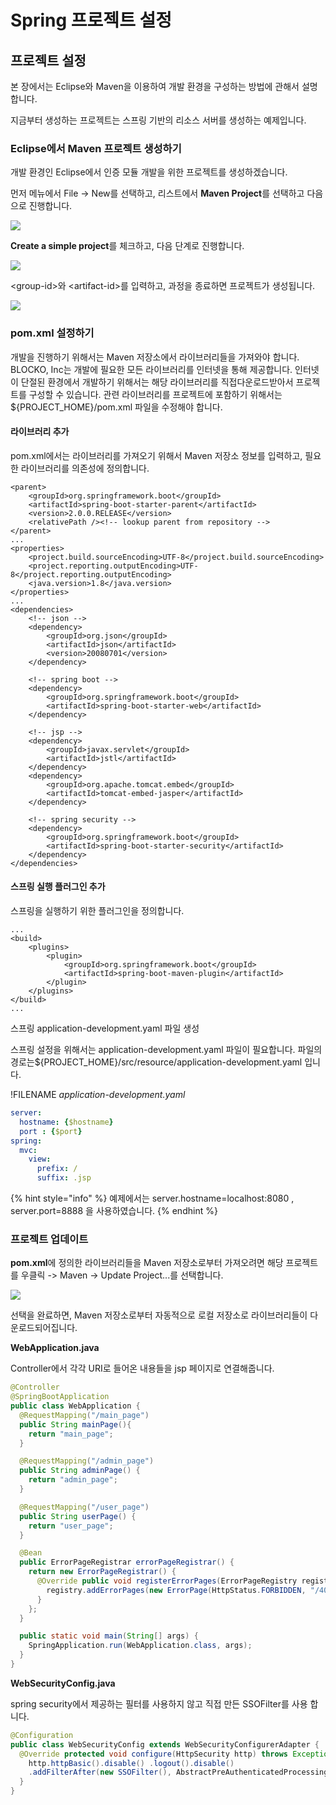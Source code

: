 # Spring 프로젝트 설정

## 프로젝트 설정

본 장에서는 Eclipse와 Maven을 이용하여 개발 환경을 구성하는 방법에 관해서 설명합니다.

지금부터 생성하는 프로젝트는 스프링 기반의 리소스 서버를 생성하는 예제입니다.

### Eclipse에서 Maven 프로젝트 생성하기

개발 환경인 Eclipse에서 인증 모듈 개발을 위한 프로젝트를 생성하겠습니다.

먼저 메뉴에서 File -&gt; New를 선택하고, 리스트에서 **Maven Project**를 선택하고 다음으로 진행합니다.

![](../../.gitbook/assets/utilization/single_sign_on/spring_create_maven_project_in_eclipse1.png)

**Create a simple project**를 체크하고, 다음 단계로 진행합니다.

![](../../.gitbook/assets/utilization/single_sign_on/spring_create_maven_project_in_eclipse2.png)

&lt;group-id&gt;와 &lt;artifact-id&gt;를 입력하고, 과정을 종료하면 프로젝트가 생성됩니다.

![](../../.gitbook/assets/utilization/single_sign_on/spring_set_project_name.png)

### pom.xml 설정하기

개발을 진행하기 위해서는 Maven 저장소에서 라이브러리들을 가져와야 합니다. BLOCKO, Inc는 개발에 필요한 모든 라이브러리를 인터넷을 통해 제공합니다. 인터넷이 단절된 환경에서 개발하기 위해서는 해당 라이브러리를 직접다운로드받아서 프로젝트를 구성할 수 있습니다. 관련 라이브러리를 프로젝트에 포함하기 위해서는${PROJECT\_HOME}/pom.xml 파일을 수정해야 합니다.

#### 라이브러리 추가

pom.xml에서는 라이브러리를 가져오기 위해서 Maven 저장소 정보를 입력하고, 필요한 라이브러리를 의존성에 정의합니다.

```markup
<parent>
    <groupId>org.springframework.boot</groupId>
    <artifactId>spring-boot-starter-parent</artifactId>
    <version>2.0.0.RELEASE</version>
    <relativePath /><!-- lookup parent from repository -->
</parent>
...
<properties> 
    <project.build.sourceEncoding>UTF-8</project.build.sourceEncoding>
    <project.reporting.outputEncoding>UTF-8</project.reporting.outputEncoding>
    <java.version>1.8</java.version>
</properties>
...
<dependencies>
    <!-- json -->
    <dependency>
        <groupId>org.json</groupId>
        <artifactId>json</artifactId>
        <version>20080701</version>
    </dependency>

    <!-- spring boot -->
    <dependency>
        <groupId>org.springframework.boot</groupId>
        <artifactId>spring-boot-starter-web</artifactId>
    </dependency>

    <!-- jsp -->
    <dependency>
        <groupId>javax.servlet</groupId>
        <artifactId>jstl</artifactId>
    </dependency>
    <dependency>
        <groupId>org.apache.tomcat.embed</groupId>
        <artifactId>tomcat-embed-jasper</artifactId>
    </dependency>

    <!-- spring security -->
    <dependency>
        <groupId>org.springframework.boot</groupId>
        <artifactId>spring-boot-starter-security</artifactId>
    </dependency>
</dependencies>
```

#### 스프링 실행 플러그인 추가

스프링을 실행하기 위한 플러그인을 정의합니다.

```markup
...
<build>
    <plugins>
        <plugin>
            <groupId>org.springframework.boot</groupId>
            <artifactId>spring-boot-maven-plugin</artifactId>
        </plugin>
    </plugins>
</build>
...
```

스프링 application-development.yaml 파일 생성

스프링 설정을 위해서는 application-development.yaml 파일이 필요합니다. 파일의 경로는${PROJECT\_HOME}/src/resource/application-development.yaml 입니다.

!FILENAME _application-development.yaml_

```yaml
server:
  hostname: {$hostname}
  port : {$port}
spring:
  mvc:
    view:
      prefix: /
      suffix: .jsp
```

{% hint style="info" %}
예제에서는 server.hostname=localhost:8080 , server.port=8888 을 사용하였습니다.
{% endhint %}

### 프로젝트 업데이트

**pom.xml**에 정의한 라이브러리들을 Maven 저장소로부터 가져오려면 해당 프로젝트를 우클릭 -&gt; Maven -&gt; Update Project...를 선택합니다.

![](../../.gitbook/assets/utilization/single_sign_on/spring_project_update.png)

선택을 완료하면, Maven 저장소로부터 자동적으로 로컬 저장소로 라이브러리들이 다운로드되어집니다.

**WebApplication.java**

Controller에서 각각 URI로 들어온 내용들을 jsp 페이지로 연결해줍니다.

```java
@Controller
@SpringBootApplication
public class WebApplication {
  @RequestMapping("/main_page")
  public String mainPage(){ 
    return "main_page"; 
  }

  @RequestMapping("/admin_page")
  public String adminPage() {
    return "admin_page"; 
  }

  @RequestMapping("/user_page")
  public String userPage() {
    return "user_page"; 
  }

  @Bean
  public ErrorPageRegistrar errorPageRegistrar() {
    return new ErrorPageRegistrar() {
      @Override public void registerErrorPages(ErrorPageRegistry registry) {
        registry.addErrorPages(new ErrorPage(HttpStatus.FORBIDDEN, "/403_page.jsp"));
      } 
    };
  }

  public static void main(String[] args) {
    SpringApplication.run(WebApplication.class, args); 
  }
}
```

**WebSecurityConfig.java**

spring security에서 제공하는 필터를 사용하지 않고 직접 만든 SSOFilter를 사용 합니다.

```java
@Configuration
public class WebSecurityConfig extends WebSecurityConfigurerAdapter {
  @Override protected void configure(HttpSecurity http) throws Exception {
    http.httpBasic().disable() .logout().disable() 
    .addFilterAfter(new SSOFilter(), AbstractPreAuthenticatedProcessingFilter.class); 
  }
}
```

